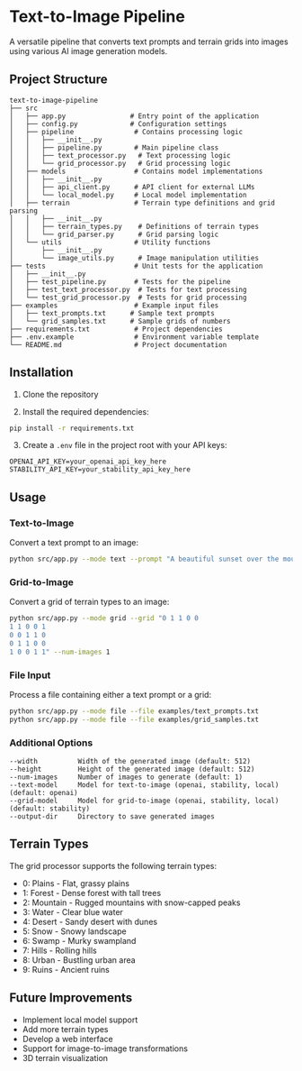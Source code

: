 # Text-to-Image Pipeline

A versatile pipeline that converts text prompts and terrain grids into images using various AI image generation models.

## Project Structure

```
text-to-image-pipeline
├── src
│   ├── app.py                # Entry point of the application
│   ├── config.py             # Configuration settings
│   ├── pipeline               # Contains processing logic
│   │   ├── __init__.py
│   │   ├── pipeline.py        # Main pipeline class
│   │   ├── text_processor.py   # Text processing logic
│   │   └── grid_processor.py   # Grid processing logic
│   ├── models                 # Contains model implementations
│   │   ├── __init__.py
│   │   ├── api_client.py      # API client for external LLMs
│   │   └── local_model.py     # Local model implementation
│   ├── terrain                # Terrain type definitions and grid parsing
│   │   ├── __init__.py
│   │   ├── terrain_types.py    # Definitions of terrain types
│   │   └── grid_parser.py      # Grid parsing logic
│   └── utils                  # Utility functions
│       ├── __init__.py
│       └── image_utils.py      # Image manipulation utilities
├── tests                      # Unit tests for the application
│   ├── __init__.py
│   ├── test_pipeline.py       # Tests for the pipeline
│   ├── test_text_processor.py  # Tests for text processing
│   └── test_grid_processor.py  # Tests for grid processing
├── examples                   # Example input files
│   ├── text_prompts.txt      # Sample text prompts
│   └── grid_samples.txt      # Sample grids of numbers
├── requirements.txt           # Project dependencies
├── .env.example               # Environment variable template
└── README.md                  # Project documentation
```

## Installation

1. Clone the repository


2. Install the required dependencies:

```bash
pip install -r requirements.txt
```

3. Create a `.env` file in the project root with your API keys:

```
OPENAI_API_KEY=your_openai_api_key_here
STABILITY_API_KEY=your_stability_api_key_here
```

## Usage

### Text-to-Image

Convert a text prompt to an image:

```bash
python src/app.py --mode text --prompt "A beautiful sunset over the mountains" --num-images 1
```

### Grid-to-Image

Convert a grid of terrain types to an image:

```bash
python src/app.py --mode grid --grid "0 1 1 0 0
1 1 0 0 1
0 0 1 1 0
0 1 1 0 0
1 0 0 1 1" --num-images 1
```

### File Input

Process a file containing either a text prompt or a grid:

```bash
python src/app.py --mode file --file examples/text_prompts.txt
python src/app.py --mode file --file examples/grid_samples.txt
```

### Additional Options

```
--width          Width of the generated image (default: 512)
--height         Height of the generated image (default: 512)
--num-images     Number of images to generate (default: 1)
--text-model     Model for text-to-image (openai, stability, local) (default: openai)
--grid-model     Model for grid-to-image (openai, stability, local) (default: stability)
--output-dir     Directory to save generated images
```

## Terrain Types

The grid processor supports the following terrain types:

- 0: Plains - Flat, grassy plains
- 1: Forest - Dense forest with tall trees
- 2: Mountain - Rugged mountains with snow-capped peaks
- 3: Water - Clear blue water
- 4: Desert - Sandy desert with dunes
- 5: Snow - Snowy landscape
- 6: Swamp - Murky swampland
- 7: Hills - Rolling hills
- 8: Urban - Bustling urban area
- 9: Ruins - Ancient ruins

## Future Improvements

- Implement local model support
- Add more terrain types
- Develop a web interface
- Support for image-to-image transformations
- 3D terrain visualization
